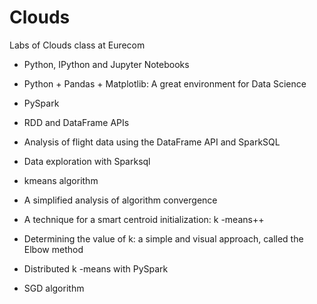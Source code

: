 # Clouds
Labs of Clouds class at Eurecom

- Python, IPython and Jupyter Notebooks
- Python + Pandas + Matplotlib: A great environment for Data Science
- PySpark

- RDD and DataFrame APIs
- Analysis of flight data using the DataFrame API and SparkSQL
- Data exploration with Sparksql

- kmeans algorithm
- A simplified analysis of algorithm convergence
- A technique for a smart centroid initialization:  k -means++
- Determining the value of k: a simple and visual approach, called the Elbow method
- Distributed  k -means with PySpark
- SGD algorithm


